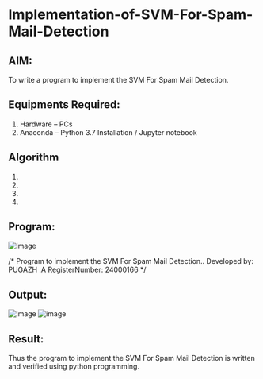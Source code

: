 # Implementation-of-SVM-For-Spam-Mail-Detection

## AIM:
To write a program to implement the SVM For Spam Mail Detection.

## Equipments Required:
1. Hardware – PCs
2. Anaconda – Python 3.7 Installation / Jupyter notebook

## Algorithm
1. 
2. 
3. 
4. 

## Program:
![image](https://github.com/user-attachments/assets/e515ede9-30ef-4c83-b46d-118116b78cf2)




/*
Program to implement the SVM For Spam Mail Detection..
Developed by: PUGAZH .A
RegisterNumber:  24000166
*/


## Output:
![image](https://github.com/user-attachments/assets/7d316425-6b21-46ec-b145-5bce7fcd33af)
![image](https://github.com/user-attachments/assets/053d06ef-7022-4f36-beec-45fc43ddc0b4)



## Result:
Thus the program to implement the SVM For Spam Mail Detection is written and verified using python programming.
